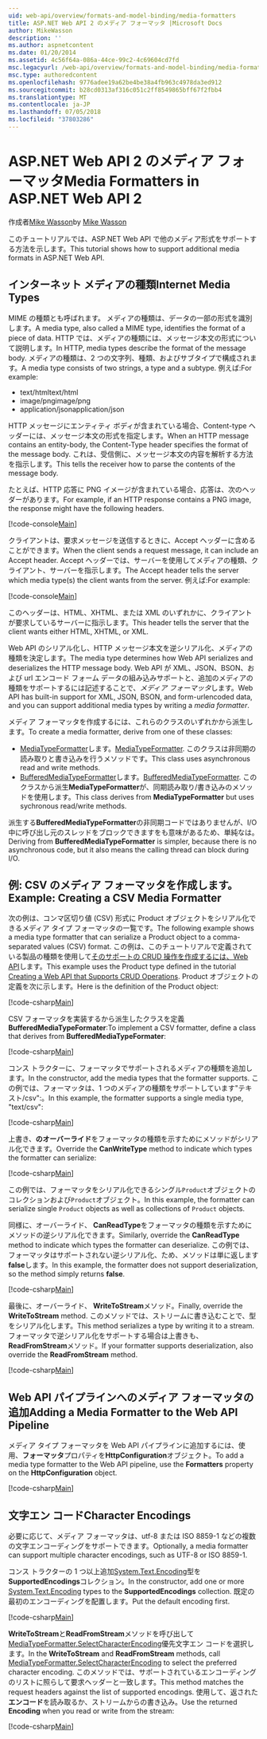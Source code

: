 ```yaml
---
uid: web-api/overview/formats-and-model-binding/media-formatters
title: ASP.NET Web API 2 のメディア フォーマッタ |Microsoft Docs
author: MikeWasson
description: ''
ms.author: aspnetcontent
ms.date: 01/20/2014
ms.assetid: 4c56f64a-086a-44ce-99c2-4c69604cd7fd
msc.legacyurl: /web-api/overview/formats-and-model-binding/media-formatters
msc.type: authoredcontent
ms.openlocfilehash: 9776adee19a62be4be38a4fb963c4978da3ed912
ms.sourcegitcommit: b28cd0313af316c051c2ff8549865bff67f2fbb4
ms.translationtype: MT
ms.contentlocale: ja-JP
ms.lasthandoff: 07/05/2018
ms.locfileid: "37803286"
---
```

<a name="media-formatters-in-aspnet-web-api-2"></a><span data-ttu-id="a1268-102">ASP.NET Web API 2 のメディア フォーマッタ</span><span class="sxs-lookup"><span data-stu-id="a1268-102">Media Formatters in ASP.NET Web API 2</span></span>
====================
<span data-ttu-id="a1268-103">作成者[Mike Wasson](https://github.com/MikeWasson)</span><span class="sxs-lookup"><span data-stu-id="a1268-103">by [Mike Wasson](https://github.com/MikeWasson)</span></span>

<span data-ttu-id="a1268-104">このチュートリアルでは、ASP.NET Web API で他のメディア形式をサポートする方法を示します。</span><span class="sxs-lookup"><span data-stu-id="a1268-104">This tutorial shows how to support additional media formats in ASP.NET Web API.</span></span>

## <a name="internet-media-types"></a><span data-ttu-id="a1268-105">インターネット メディアの種類</span><span class="sxs-lookup"><span data-stu-id="a1268-105">Internet Media Types</span></span>

<span data-ttu-id="a1268-106">MIME の種類とも呼ばれます。 メディアの種類は、データの一部の形式を識別します。</span><span class="sxs-lookup"><span data-stu-id="a1268-106">A media type, also called a MIME type, identifies the format of a piece of data.</span></span> <span data-ttu-id="a1268-107">HTTP では、メディアの種類には、メッセージ本文の形式について説明します。</span><span class="sxs-lookup"><span data-stu-id="a1268-107">In HTTP, media types describe the format of the message body.</span></span> <span data-ttu-id="a1268-108">メディアの種類は、2 つの文字列、種類、およびサブタイプで構成されます。</span><span class="sxs-lookup"><span data-stu-id="a1268-108">A media type consists of two strings, a type and a subtype.</span></span> <span data-ttu-id="a1268-109">例えば:</span><span class="sxs-lookup"><span data-stu-id="a1268-109">For example:</span></span>

- <span data-ttu-id="a1268-110">text/html</span><span class="sxs-lookup"><span data-stu-id="a1268-110">text/html</span></span>
- <span data-ttu-id="a1268-111">image/png</span><span class="sxs-lookup"><span data-stu-id="a1268-111">image/png</span></span>
- <span data-ttu-id="a1268-112">application/json</span><span class="sxs-lookup"><span data-stu-id="a1268-112">application/json</span></span>

<span data-ttu-id="a1268-113">HTTP メッセージにエンティティ ボディが含まれている場合、Content-type ヘッダーには、メッセージ本文の形式を指定します。</span><span class="sxs-lookup"><span data-stu-id="a1268-113">When an HTTP message contains an entity-body, the Content-Type header specifies the format of the message body.</span></span> <span data-ttu-id="a1268-114">これは、受信側に、メッセージ本文の内容を解析する方法を指示します。</span><span class="sxs-lookup"><span data-stu-id="a1268-114">This tells the receiver how to parse the contents of the message body.</span></span>

<span data-ttu-id="a1268-115">たとえば、HTTP 応答に PNG イメージが含まれている場合、応答は、次のヘッダーがあります。</span><span class="sxs-lookup"><span data-stu-id="a1268-115">For example, if an HTTP response contains a PNG image, the response might have the following headers.</span></span>

[!code-console[Main](media-formatters/samples/sample1.cmd)]

<span data-ttu-id="a1268-116">クライアントは、要求メッセージを送信するときに、Accept ヘッダーに含めることができます。</span><span class="sxs-lookup"><span data-stu-id="a1268-116">When the client sends a request message, it can include an Accept header.</span></span> <span data-ttu-id="a1268-117">Accept ヘッダーでは、サーバーを使用してメディアの種類、クライアント、サーバーを指示します。</span><span class="sxs-lookup"><span data-stu-id="a1268-117">The Accept header tells the server which media type(s) the client wants from the server.</span></span> <span data-ttu-id="a1268-118">例えば:</span><span class="sxs-lookup"><span data-stu-id="a1268-118">For example:</span></span>

[!code-console[Main](media-formatters/samples/sample2.cmd)]

<span data-ttu-id="a1268-119">このヘッダーは、HTML、XHTML、または XML のいずれかに、クライアントが要求しているサーバーに指示します。</span><span class="sxs-lookup"><span data-stu-id="a1268-119">This header tells the server that the client wants either HTML, XHTML, or XML.</span></span>

<span data-ttu-id="a1268-120">Web API のシリアル化し、HTTP メッセージ本文を逆シリアル化、メディアの種類を決定します。</span><span class="sxs-lookup"><span data-stu-id="a1268-120">The media type determines how Web API serializes and deserializes the HTTP message body.</span></span> <span data-ttu-id="a1268-121">Web API が XML、JSON、BSON、および url エンコード フォーム データの組み込みサポートと、追加のメディアの種類をサポートするには記述することで、*メディア フォーマッタ*します。</span><span class="sxs-lookup"><span data-stu-id="a1268-121">Web API has built-in support for XML, JSON, BSON, and form-urlencoded data, and you can support additional media types by writing a *media formatter*.</span></span>

<span data-ttu-id="a1268-122">メディア フォーマッタを作成するには、これらのクラスのいずれかから派生します。</span><span class="sxs-lookup"><span data-stu-id="a1268-122">To create a media formatter, derive from one of these classes:</span></span>

- <span data-ttu-id="a1268-123">[MediaTypeFormatter](https://msdn.microsoft.com/library/system.net.http.formatting.mediatypeformatter.aspx)します。</span><span class="sxs-lookup"><span data-stu-id="a1268-123">[MediaTypeFormatter](https://msdn.microsoft.com/library/system.net.http.formatting.mediatypeformatter.aspx).</span></span> <span data-ttu-id="a1268-124">このクラスは非同期の読み取りと書き込みを行うメソッドです。</span><span class="sxs-lookup"><span data-stu-id="a1268-124">This class uses asynchronous read and write methods.</span></span>
- <span data-ttu-id="a1268-125">[BufferedMediaTypeFormatter](https://msdn.microsoft.com/library/system.net.http.formatting.bufferedmediatypeformatter.aspx)します。</span><span class="sxs-lookup"><span data-stu-id="a1268-125">[BufferedMediaTypeFormatter](https://msdn.microsoft.com/library/system.net.http.formatting.bufferedmediatypeformatter.aspx).</span></span> <span data-ttu-id="a1268-126">このクラスから派生**MediaTypeFormatter**が、同期読み取り/書き込みのメソッドを使用します。</span><span class="sxs-lookup"><span data-stu-id="a1268-126">This class derives from **MediaTypeFormatter** but uses sychronous read/write methods.</span></span>

<span data-ttu-id="a1268-127">派生する**BufferedMediaTypeFormatter**の非同期コードではありませんが、I/O 中に呼び出し元のスレッドをブロックできますをも意味があるため、単純なは。</span><span class="sxs-lookup"><span data-stu-id="a1268-127">Deriving from **BufferedMediaTypeFormatter** is simpler, because there is no asynchronous code, but it also means the calling thread can block during I/O.</span></span>

## <a name="example-creating-a-csv-media-formatter"></a><span data-ttu-id="a1268-128">例: CSV のメディア フォーマッタを作成します。</span><span class="sxs-lookup"><span data-stu-id="a1268-128">Example: Creating a CSV Media Formatter</span></span>

<span data-ttu-id="a1268-129">次の例は、コンマ区切り値 (CSV) 形式に Product オブジェクトをシリアル化できるメディア タイプ フォーマッタの一覧です。</span><span class="sxs-lookup"><span data-stu-id="a1268-129">The following example shows a media type formatter that can serialize a Product object to a comma-separated values (CSV) format.</span></span> <span data-ttu-id="a1268-130">この例は、このチュートリアルで定義されている製品の種類を使用して[そのサポートの CRUD 操作を作成するには、Web API](../older-versions/creating-a-web-api-that-supports-crud-operations.md)します。</span><span class="sxs-lookup"><span data-stu-id="a1268-130">This example uses the Product type defined in the tutorial [Creating a Web API that Supports CRUD Operations](../older-versions/creating-a-web-api-that-supports-crud-operations.md).</span></span> <span data-ttu-id="a1268-131">Product オブジェクトの定義を次に示します。</span><span class="sxs-lookup"><span data-stu-id="a1268-131">Here is the definition of the Product object:</span></span>

[!code-csharp[Main](media-formatters/samples/sample3.cs)]

<span data-ttu-id="a1268-132">CSV フォーマッタを実装するから派生したクラスを定義**BufferedMediaTypeFormater**:</span><span class="sxs-lookup"><span data-stu-id="a1268-132">To implement a CSV formatter, define a class that derives from **BufferedMediaTypeFormater**:</span></span>

[!code-csharp[Main](media-formatters/samples/sample4.cs)]

<span data-ttu-id="a1268-133">コンス トラクターに、フォーマッタでサポートされるメディアの種類を追加します。</span><span class="sxs-lookup"><span data-stu-id="a1268-133">In the constructor, add the media types that the formatter supports.</span></span> <span data-ttu-id="a1268-134">この例では、フォーマッタは、1 つのメディアの種類をサポートしています&quot;テキスト/csv&quot;:。</span><span class="sxs-lookup"><span data-stu-id="a1268-134">In this example, the formatter supports a single media type, &quot;text/csv&quot;:</span></span>

[!code-csharp[Main](media-formatters/samples/sample5.cs)]

<span data-ttu-id="a1268-135">上書き、**のオーバーライド**をフォーマッタの種類を示すためにメソッドがシリアル化できます。</span><span class="sxs-lookup"><span data-stu-id="a1268-135">Override the **CanWriteType** method to indicate which types the formatter can serialize:</span></span>

[!code-csharp[Main](media-formatters/samples/sample6.cs)]

<span data-ttu-id="a1268-136">この例では、フォーマッタをシリアル化できるシングル`Product`オブジェクトのコレクションおよび`Product`オブジェクト。</span><span class="sxs-lookup"><span data-stu-id="a1268-136">In this example, the formatter can serialize single `Product` objects as well as collections of `Product` objects.</span></span>

<span data-ttu-id="a1268-137">同様に、オーバーライド、 **CanReadType**をフォーマッタの種類を示すためにメソッドの逆シリアル化できます。</span><span class="sxs-lookup"><span data-stu-id="a1268-137">Similarly, override the **CanReadType** method to indicate which types the formatter can deserialize.</span></span> <span data-ttu-id="a1268-138">この例では、フォーマッタはサポートされない逆シリアル化、ため、メソッドは単に返します**false**します。</span><span class="sxs-lookup"><span data-stu-id="a1268-138">In this example, the formatter does not support deserialization, so the method simply returns **false**.</span></span>

[!code-csharp[Main](media-formatters/samples/sample7.cs)]

<span data-ttu-id="a1268-139">最後に、オーバーライド、 **WriteToStream**メソッド。</span><span class="sxs-lookup"><span data-stu-id="a1268-139">Finally, override the **WriteToStream** method.</span></span> <span data-ttu-id="a1268-140">このメソッドでは、ストリームに書き込むことで、型をシリアル化します。</span><span class="sxs-lookup"><span data-stu-id="a1268-140">This method serializes a type by writing it to a stream.</span></span> <span data-ttu-id="a1268-141">フォーマッタで逆シリアル化をサポートする場合は上書きも、 **ReadFromStream**メソッド。</span><span class="sxs-lookup"><span data-stu-id="a1268-141">If your formatter supports deserialization, also override the **ReadFromStream** method.</span></span>

[!code-csharp[Main](media-formatters/samples/sample8.cs)]

## <a name="adding-a-media-formatter-to-the-web-api-pipeline"></a><span data-ttu-id="a1268-142">Web API パイプラインへのメディア フォーマッタの追加</span><span class="sxs-lookup"><span data-stu-id="a1268-142">Adding a Media Formatter to the Web API Pipeline</span></span>

<span data-ttu-id="a1268-143">メディア タイプ フォーマッタを Web API パイプラインに追加するには、使用、**フォーマッタ**プロパティを**HttpConfiguration**オブジェクト。</span><span class="sxs-lookup"><span data-stu-id="a1268-143">To add a media type formatter to the Web API pipeline, use the **Formatters** property on the **HttpConfiguration** object.</span></span>

[!code-csharp[Main](media-formatters/samples/sample9.cs)]

## <a name="character-encodings"></a><span data-ttu-id="a1268-144">文字エン コード</span><span class="sxs-lookup"><span data-stu-id="a1268-144">Character Encodings</span></span>

<span data-ttu-id="a1268-145">必要に応じて、メディア フォーマッタは、utf-8 または ISO 8859-1 などの複数の文字エンコーディングをサポートできます。</span><span class="sxs-lookup"><span data-stu-id="a1268-145">Optionally, a media formatter can support multiple character encodings, such as UTF-8 or ISO 8859-1.</span></span>

<span data-ttu-id="a1268-146">コンス トラクターの 1 つ以上追加[System.Text.Encoding](https://msdn.microsoft.com/library/system.text.encoding.aspx)型を**SupportedEncodings**コレクション。</span><span class="sxs-lookup"><span data-stu-id="a1268-146">In the constructor, add one or more [System.Text.Encoding](https://msdn.microsoft.com/library/system.text.encoding.aspx) types to the **SupportedEncodings** collection.</span></span> <span data-ttu-id="a1268-147">既定の最初のエンコーディングを配置します。</span><span class="sxs-lookup"><span data-stu-id="a1268-147">Put the default encoding first.</span></span>

[!code-csharp[Main](media-formatters/samples/sample10.cs?highlight=6-7)]

<span data-ttu-id="a1268-148">**WriteToStream**と**ReadFromStream**メソッドを呼び出して[MediaTypeFormatter.SelectCharacterEncoding](https://msdn.microsoft.com/library/hh969054.aspx)優先文字エン コードを選択します。</span><span class="sxs-lookup"><span data-stu-id="a1268-148">In the **WriteToStream** and **ReadFromStream** methods, call [MediaTypeFormatter.SelectCharacterEncoding](https://msdn.microsoft.com/library/hh969054.aspx) to select the preferred character encoding.</span></span> <span data-ttu-id="a1268-149">このメソッドでは、サポートされているエンコーディングのリストに照らして要求ヘッダーと一致します。</span><span class="sxs-lookup"><span data-stu-id="a1268-149">This method matches the request headers against the list of supported encodings.</span></span> <span data-ttu-id="a1268-150">使用して、返された**エンコード**を読み取るか、ストリームからの書き込み。</span><span class="sxs-lookup"><span data-stu-id="a1268-150">Use the returned **Encoding** when you read or write from the stream:</span></span>

[!code-csharp[Main](media-formatters/samples/sample11.cs?highlight=3,5)]
